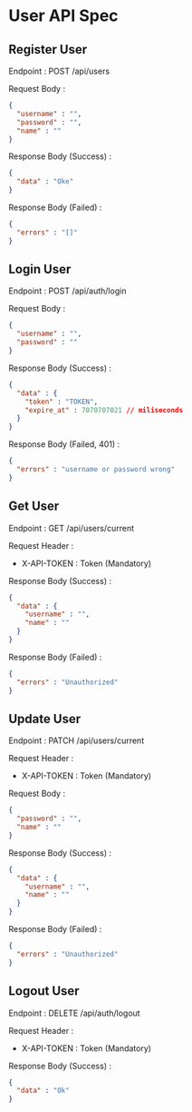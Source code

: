 # User API Spec

## Register User
Endpoint : POST /api/users

Request Body :

```json
{
  "username" : "",
  "password" : "",
  "name" : ""
}
```

Response Body (Success) :
```json
{
  "data" : "Oke"
}
```

Response Body (Failed) :
```json
{
  "errors" : "[]"
}
```

## Login User

Endpoint : POST /api/auth/login

Request Body :

```json
{
  "username" : "",
  "password" : ""
}
```

Response Body (Success) :
```json
{
  "data" : {
    "token" : "TOKEN",
    "expire_at" : 7070707021 // miliseconds
  }
}
```

Response Body (Failed, 401) :
```json
{
  "errors" : "username or password wrong"
}
```

## Get User

Endpoint : GET /api/users/current

Request Header :
- X-API-TOKEN : Token (Mandatory)

Response Body (Success) :
```json
{
  "data" : {
    "username" : "",
    "name" : ""
  }
}
```

Response Body (Failed) :
```json
{
  "errors" : "Unauthorized"
}
```

## Update User
Endpoint : PATCH /api/users/current

Request Header :
- X-API-TOKEN : Token (Mandatory)

Request Body :

```json
{
  "password" : "",
  "name" : ""
}
```

Response Body (Success) :
```json
{
  "data" : {
    "username" : "",
    "name" : ""
  }
}
```

Response Body (Failed) :
```json
{
  "errors" : "Unauthorized"
}
```

## Logout User

Endpoint : DELETE /api/auth/logout

Request Header :
- X-API-TOKEN : Token (Mandatory)

Response Body (Success) :
```json
{
  "data" : "Ok"
}
```